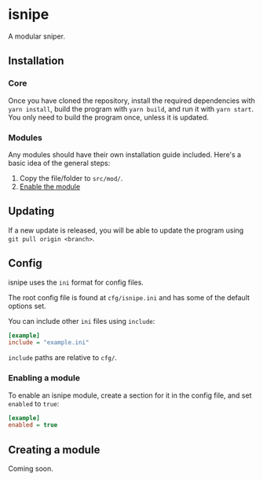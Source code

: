# isnipe

A modular sniper.

## Installation

### Core

Once you have cloned the repository, install the required dependencies with
`yarn install`, build the program with `yarn build`, and run it with `yarn
start`. You only need to build the program once, unless it is updated.

### Modules

Any modules should have their own installation guide included. Here's a basic
idea of the general steps:

1. Copy the file/folder to `src/mod/`.
2. [Enable the module](#enabling-a-module)

## Updating

If a new update is released, you will be able to update the program using `git
pull origin <branch>`.

## Config

isnipe uses the `ini` format for config files.

The root config file is found at `cfg/isnipe.ini` and has some of the default
options set.

You can include other `ini` files using `include`:

```ini
[example]
include = "example.ini"
```

`include` paths are relative to `cfg/`.

### Enabling a module

To enable an isnipe module, create a section for it in the config file, and set
`enabled` to `true`:

```ini
[example]
enabled = true
```

## Creating a module

Coming soon.
